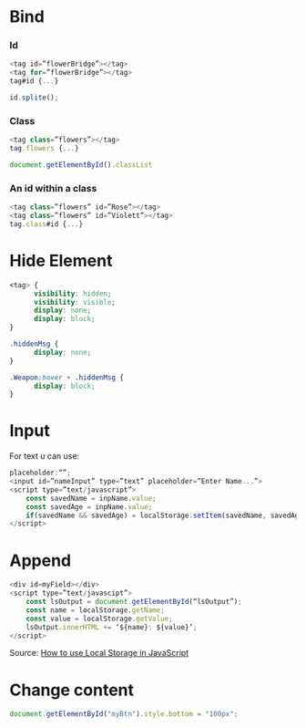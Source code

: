 # Bind

### Id
```js
<tag id=”flowerBridge”></tag>
<tag for=”flowerBridge”></tag>
tag#id {...}

id.splite();
```

### Class
```js
<tag class=”flowers”></tag>
tag.flowers {...}

document.getElementById().classList
```

### An id within a class
```js
<tag class=”flowers” id=”Rose”></tag>
<tag class=”flowers” id=”Violett”></tag>
tag.class#id {...}
```

# Hide Element
```css
<tag> {
      visibility: hidden;
      visibility: visible;
      display: none;
      display: block;
}

.hiddenMsg {
      display: none;
}

.Weapon:hover + .hiddenMsg {
      display: block;
}
```


# Input

For text u can use:
```js
placeholder:“”;
<input id=”nameInput” type=”text” placeholder=”Enter Name...”>
<script type=”text/javascript”>
	const savedName = inpName.value;
	const savedAge = inpName.value;
	if(savedName && savedAge) = localStorage.setItem(savedName, savedAge);
</script>
```

# Append
```js
<div id=myField></div>
<script type=”text/javascipt”>
	const lsOutput = document.getElementById(“lsOutput”);
	const name = localStorage.getName;
	const value = localStorage.getValue;
	lsOutput.innerHTML += ‘${name}: ${value}’;
</script>
```

Source: [How to use Local Storage in JavaScript](https://youtu.be/k8yJCeuP6I8)


# Change content
```js
document.getElementById("myBtn").style.bottom = "100px";
```
